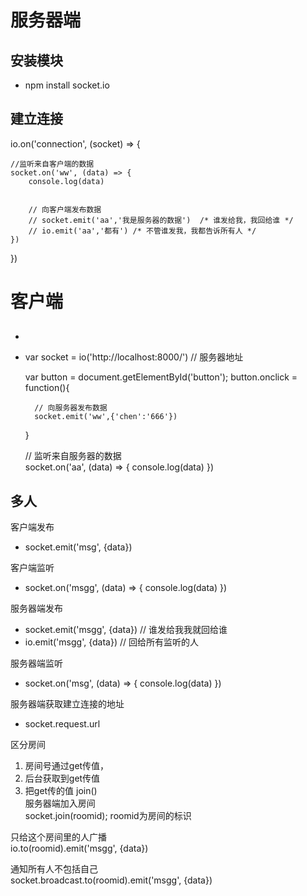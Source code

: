 # 服务器端
## 安装模块
* npm install socket.io

## 建立连接
 io.on('connection', (socket) => {
    
    //监听来自客户端的数据
    socket.on('ww', (data) => {
        console.log(data)
        
        
        // 向客户端发布数据
        // socket.emit('aa','我是服务器的数据')  /* 谁发给我，我回给谁 */
        // io.emit('aa','都有') /* 不管谁发我，我都告诉所有人 */
    })

})

# 客户端
## 
* <script src='http://localhost:8000/socket.io/socket.io.js'></script>
* var socket = io('http://localhost:8000/')  // 服务器地址

   var button = document.getElementById('button');
   button.onclick = function(){
        
        // 向服务器发布数据
        socket.emit('ww',{'chen':'666'})
    }
    
    
    // 监听来自服务器的数据 <br/>
    socket.on('aa', (data) => {
        console.log(data)
    })

## 多人

客户端发布
* socket.emit('msg', {data})

客户端监听
* socket.on('msgg', (data) => { console.log(data) })

服务器端发布
* socket.emit('msgg', {data})  // 谁发给我我就回给谁
* io.emit('msgg', {data}) // 回给所有监听的人

服务器端监听
* socket.on('msg', (data) => { console.log(data) })

服务器端获取建立连接的地址
* socket.request.url



区分房间
1. 房间号通过get传值，<br/>
2. 后台获取到get传值<br/>
3. 把get传的值 join()<br/>
服务器端加入房间<br/>
socket.join(roomid);  roomid为房间的标识<br/>

只给这个房间里的人广播<br/>
io.to(roomid).emit('msgg', {data})<br/>

通知所有人不包括自己<br/>
socket.broadcast.to(roomid).emit('msgg', {data})











